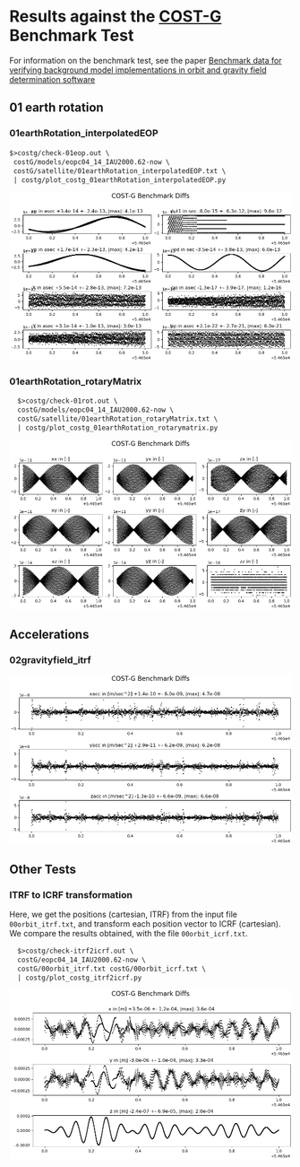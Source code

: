 # Results against the [COST-G](https://cost-g.org/) Benchmark Test

For information on the benchmark test, see the paper 
[Benchmark data for verifying background model implementations in orbit and gravity field determination software](https://adgeo.copernicus.org/articles/55/1/2020/)

## 01 earth rotation

### 01earthRotation_interpolatedEOP
```
$>costg/check-01eop.out \
 costG/models/eopc04_14_IAU2000.62-now \
 costG/satellite/01earthRotation_interpolatedEOP.txt \
 | costg/plot_costg_01earthRotation_interpolatedEOP.py
```
![alt text](figures/01earthRotation_interpolatedEOP.png)

### 01earthRotation_rotaryMatrix
```
  $>costg/check-01rot.out \
  costG/models/eopc04_14_IAU2000.62-now \
  costG/satellite/01earthRotation_rotaryMatrix.txt \
  | costg/plot_costg_01earthRotation_rotarymatrix.py
```
![alt text](figures/01earthRotation_rotaryMatrix.png)

## Accelerations

### 02gravityfield_itrf
![alt text](figures/02gravityfield_itrf.png)

## Other Tests

### ITRF to ICRF transformation
Here, we get the positions (cartesian, ITRF) from the input file `00orbit_itrf.txt`, 
and transform each position vector to ICRF (cartesian). We compare the results 
obtained, with the file `00orbit_icrf.txt`.

```
  $>costg/check-itrf2icrf.out \
  costG/eopc04_14_IAU2000.62-now \
  costG/00orbit_itrf.txt costG/00orbit_icrf.txt \
  | costg/plot_costg_itrf2icrf.py
```
![alt text](figures/00itrf2icrf.png)
